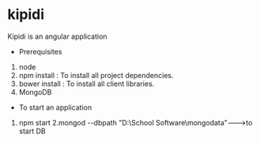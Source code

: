 # kipidi

Kipidi is an angular application

* Prerequisites
1. node 
2. npm install : To install all project dependencies.
3. bower install : To install all client libraries.
4. MongoDB

* To start an application
1. npm start
2.mongod  --dbpath "D:\School Software\mongodata"--->to start DB

